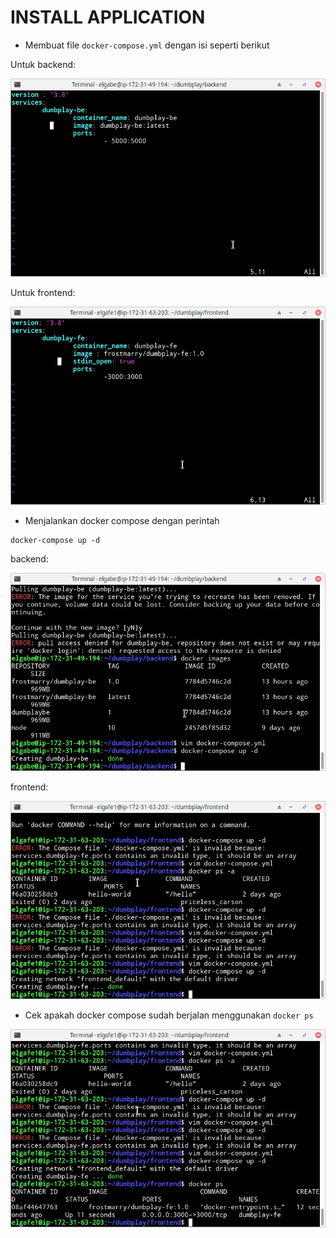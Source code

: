 # INSTALL APPLICATION

- Membuat file `docker-compose.yml` dengan isi seperti berikut

Untuk backend:

![text](asset/1.png)


Untuk frontend:

![text](asset/3.png)

- Menjalankan docker compose dengan perintah 

```
docker-compose up -d
```

backend:

![text](asset/2.png)


frontend:

![text](asset/4.png)

- Cek apakah docker compose sudah berjalan menggunakan `docker ps`

![text](asset/5.png)